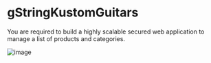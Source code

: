 # gStringKustomGuitars

You are required to build a highly scalable secured web application to manage a list of products and categories.



![image](https://user-images.githubusercontent.com/4200022/142013450-6cbda18a-4e31-45cd-a39d-8d84ef51f76e.png)

